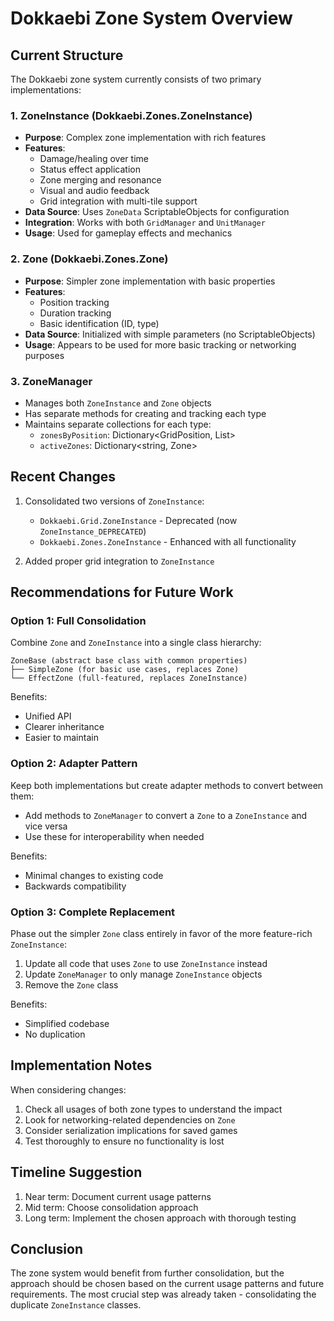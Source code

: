 # Dokkaebi Zone System Overview

## Current Structure

The Dokkaebi zone system currently consists of two primary implementations:

### 1. ZoneInstance (Dokkaebi.Zones.ZoneInstance)

- **Purpose**: Complex zone implementation with rich features
- **Features**:
  - Damage/healing over time
  - Status effect application
  - Zone merging and resonance
  - Visual and audio feedback
  - Grid integration with multi-tile support
- **Data Source**: Uses `ZoneData` ScriptableObjects for configuration
- **Integration**: Works with both `GridManager` and `UnitManager`
- **Usage**: Used for gameplay effects and mechanics

### 2. Zone (Dokkaebi.Zones.Zone)

- **Purpose**: Simpler zone implementation with basic properties
- **Features**:
  - Position tracking
  - Duration tracking
  - Basic identification (ID, type)
- **Data Source**: Initialized with simple parameters (no ScriptableObjects)
- **Usage**: Appears to be used for more basic tracking or networking purposes

### 3. ZoneManager

- Manages both `ZoneInstance` and `Zone` objects
- Has separate methods for creating and tracking each type
- Maintains separate collections for each type:
  - `zonesByPosition`: Dictionary<GridPosition, List<ZoneInstance>>
  - `activeZones`: Dictionary<string, Zone>

## Recent Changes

1. Consolidated two versions of `ZoneInstance`:
   - `Dokkaebi.Grid.ZoneInstance` - Deprecated (now `ZoneInstance_DEPRECATED`)
   - `Dokkaebi.Zones.ZoneInstance` - Enhanced with all functionality

2. Added proper grid integration to `ZoneInstance`

## Recommendations for Future Work

### Option 1: Full Consolidation

Combine `Zone` and `ZoneInstance` into a single class hierarchy:

```
ZoneBase (abstract base class with common properties)
├── SimpleZone (for basic use cases, replaces Zone)
└── EffectZone (full-featured, replaces ZoneInstance)
```

Benefits:
- Unified API
- Clearer inheritance
- Easier to maintain

### Option 2: Adapter Pattern

Keep both implementations but create adapter methods to convert between them:

- Add methods to `ZoneManager` to convert a `Zone` to a `ZoneInstance` and vice versa
- Use these for interoperability when needed

Benefits:
- Minimal changes to existing code
- Backwards compatibility

### Option 3: Complete Replacement

Phase out the simpler `Zone` class entirely in favor of the more feature-rich `ZoneInstance`:

1. Update all code that uses `Zone` to use `ZoneInstance` instead
2. Update `ZoneManager` to only manage `ZoneInstance` objects
3. Remove the `Zone` class

Benefits:
- Simplified codebase
- No duplication

## Implementation Notes

When considering changes:

1. Check all usages of both zone types to understand the impact
2. Look for networking-related dependencies on `Zone`
3. Consider serialization implications for saved games
4. Test thoroughly to ensure no functionality is lost

## Timeline Suggestion

1. Near term: Document current usage patterns
2. Mid term: Choose consolidation approach
3. Long term: Implement the chosen approach with thorough testing

## Conclusion

The zone system would benefit from further consolidation, but the approach should be chosen based on the current usage patterns and future requirements. The most crucial step was already taken - consolidating the duplicate `ZoneInstance` classes. 